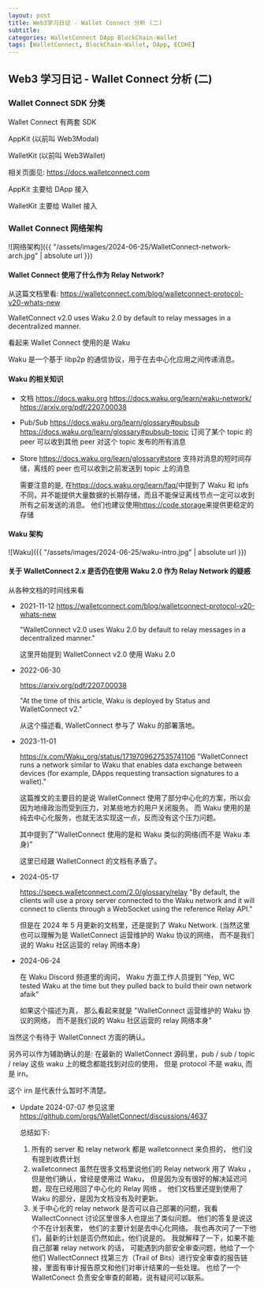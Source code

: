 ```yaml
---
layout: post
title: Web3学习日记 - Wallet Connect 分析 (二)
subtitle:
categories: WalletConnect DApp BlockChain-Wallet
tags: [WalletConnect, BlockChain-Wallet, DApp, ECDHE]
---
```


## Web3 学习日记 - Wallet Connect 分析 (二)

### Wallet Connect SDK 分类

Wallet Connect 有两套 SDK

AppKit (以前叫 Web3Modal)

WalletKit (以前叫 Web3Wallet)

相关页面见: <https://docs.walletconnect.com>

AppKit 主要给 DApp 接入

WalletKit 主要给 Wallet 接入

### Wallet Connect 网络架构

![网络架构]({{ "/assets/images/2024-06-25/WalletConnect-network-arch.jpg" | absolute url }})

#### Wallet Connect 使用了什么作为 Relay Network?

从这篇文档里看: <https://walletconnect.com/blog/walletconnect-protocol-v20-whats-new>

WalletConnect v2.0 uses Waku 2.0 by default to relay messages in a decentralized manner.

看起来 Wallet Connect 使用的是 Waku

Waku 是一个基于 libp2p 的通信协议，用于在去中心化应用之间传递消息。

#### Waku 的相关知识

- 文档
  <https://docs.waku.org>
  <https://docs.waku.org/learn/waku-network/>
  <https://arxiv.org/pdf/2207.00038>

- Pub/Sub
  <https://docs.waku.org/learn/glossary#pubsub>
  <https://docs.waku.org/learn/glossary#pubsub-topic>
  订阅了某个 topic 的 peer 可以收到其他 peer 对这个 topic 发布的所有消息

- Store
  <https://docs.waku.org/learn/glossary#store>
  支持对消息的短时间存储，离线的 peer 也可以收到之前发送到 topic 上的消息

  需要注意的是, 在<https://docs.waku.org/learn/faq/>中提到了 Waku 和 ipfs 不同，并不能提供大量数据的长期存储，而且不能保证离线节点一定可以收到所有之前发送的消息。
  他们也建议使用<https://code.storage>来提供更稳定的存储

#### Waku 架构

![Waku]({{ "/assets/images/2024-06-25/waku-intro.jpg" | absolute url }})

#### 关于 WalletConnect 2.x 是否仍在使用 Waku 2.0 作为 Relay Network 的疑惑

从各种文档的时间线来看

- 2021-11-12
  <https://walletconnect.com/blog/walletconnect-protocol-v20-whats-new>

  "WalletConnect v2.0 uses Waku 2.0 by default to relay messages in a decentralized manner."

  这里开始提到 WalletConnect v2.0 使用 Waku 2.0

- 2022-06-30

  <https://arxiv.org/pdf/2207.00038>

  "At the time of this article, Waku is deployed by Status and WalletConnect v2."

  从这个描述看, WalletConnect 参与了 Waku 的部署落地。

- 2023-11-01

  <https://x.com/Waku_org/status/1719709627535741106>
  "WalletConnect runs a network similar to Waku that enables data exchange between devices (for example, DApps requesting transaction signatures to a wallet)."

  这篇推文的主要目的是说 WalletConnect 使用了部分中心化的方案，所以会因为地缘政治而受到压力，对某些地方的用户关闭服务。
  而 Waku 使用的是纯去中心化服务，也就无法实现这一点，反而没有这个压力问题。

  其中提到了"WalletConnect 使用的是和 Waku 类似的网络(而不是 Waku 本身)"

  这里已经跟 WalletConnect 的文档有矛盾了。

- 2024-05-17

  <https://specs.walletconnect.com/2.0/glossary/relay>
  "By default, the clients will use a proxy server connected to the Waku network and it will connect to clients through a WebSocket using the reference Relay API."

  但是在 2024 年 5 月更新的文档里，还是提到了 Waku Network.
  (当然这里也可以理解为是 WalletConnect 运营维护的 Waku 协议的网络， 而不是我们说的 Waku 社区运营的 relay 网络本身)

- 2024-06-24

  在 Waku Discord 频道里的询问， Waku 方面工作人员提到
  "Yep, WC tested Waku at the time but they pulled back to build their own network afaik"

  如果这个描述为真， 那么看起来就是 "WalletConnect 运营维护的 Waku 协议的网络， 而不是我们说的 Waku 社区运营的 relay 网络本身"

当然这个有待于 WalletConnect 方面的确认。

另外可以作为辅助确认的是: 在最新的 WalletConnect 源码里，pub / sub / topic / relay 这些 waku 上的概念都能找到对应的使用， 但是 protocol 不是 waku, 而是 irn。

这个 irn 是代表什么暂时不清楚。

- Update 2024-07-07
  参见这里 <https://github.com/orgs/WalletConnect/discussions/4637>

  总结如下:

  1. 所有的 server 和 relay network 都是 walletconnect 来负担的， 他们没有提到收费计划
  2. walletconnect 虽然在很多文档里说他们的 Relay network 用了 Waku ，但是他们确认，曾经是使用过 Waku， 但是因为没有很好的解决延迟问题，现在已经用回了中心化的 Relay 网络 。
     他们文档里还提到使用了 Waku 的部分，是因为文档没有及时更新。
  3. 关于中心化的 relay network 是否可以自己部署的问题，我看 WallectConnect 讨论区里很多人也提出了类似问题。 他们的答复是说这个不在计划表里， 他们的主要计划是去中心化网络。
     我也再次问了一下他们，最新的计划是否仍然如此，他们说是的。
     我就解释了一下，如果不能自己部署 relay network 的话， 可能遇到内部安全审查问题，他给了一个他们 WallectConnect 找第三方（Trail of Bits）进行安全审查的报告链接，里面有审计报告原文和他们对审计结果的一些处理。
     也给了一个 WalletConect 负责安全审查的邮箱，说有疑问可以联系。

